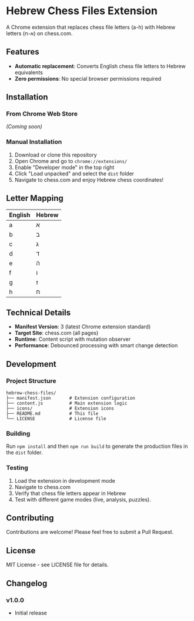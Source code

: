 # Hebrew Chess Files Extension

A Chrome extension that replaces chess file letters (a-h) with Hebrew letters (א-ח) on chess.com.

## Features

- **Automatic replacement**: Converts English chess file letters to Hebrew equivalents
- **Zero permissions**: No special browser permissions required

## Installation

### From Chrome Web Store
*(Coming soon)*

### Manual Installation
1. Download or clone this repository
2. Open Chrome and go to `chrome://extensions/`
3. Enable "Developer mode" in the top right
4. Click "Load unpacked" and select the `dist` folder
5. Navigate to chess.com and enjoy Hebrew chess coordinates!

## Letter Mapping

| English | Hebrew |
|---------|--------|
| a       | א      |
| b       | ב      |
| c       | ג      |
| d       | ד      |
| e       | ה      |
| f       | ו      |
| g       | ז      |
| h       | ח      |

## Technical Details

- **Manifest Version**: 3 (latest Chrome extension standard)
- **Target Site**: chess.com (all pages)
- **Runtime**: Content script with mutation observer
- **Performance**: Debounced processing with smart change detection

## Development

### Project Structure
```
hebrew-chess-files/
├── manifest.json       # Extension configuration
├── content.js          # Main extension logic
├── icons/              # Extension icons
├── README.md           # This file
└── LICENSE             # License file
```

### Building
Run `npm install` and then `npm run build` to generate the production files in the `dist` folder.

### Testing
1. Load the extension in development mode
2. Navigate to chess.com
3. Verify that chess file letters appear in Hebrew
4. Test with different game modes (live, analysis, puzzles).

## Contributing

Contributions are welcome! Please feel free to submit a Pull Request.

## License

MIT License - see LICENSE file for details.

## Changelog

### v1.0.0
- Initial release